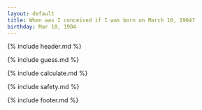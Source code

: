 ```yaml
---
layout: default
title: When was I conceived if I was born on March 10, 1904?
birthday: Mar 10, 1904
---
```


{% include header.md %}

{% include guess.md %}

{% include calculate.md %}

{% include safety.md %}

{% include footer.md %}



